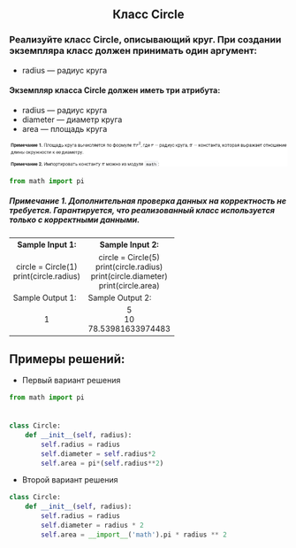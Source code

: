 <h2 style="text-align:center">Класс Circle</h2>

### Реализуйте класс Circle, описывающий круг. При создании экземпляра класс должен принимать один аргумент:
* radius — радиус круга

#### Экземпляр класса Circle должен иметь три атрибута:
* radius — радиус круга
* diameter — диаметр круга
* area — площадь круга

<div>
<img src="https://github.com/kolesnikovvitaliy/pokolenie_python_oop/blob/main/4_Атрибуты_свойства_и_методы/4_3_Методы_экземпляра_класса/4_3_4_Класс_Circle/img/task.png" title="Git" **alt="Git">
​</div>

```python
from math import pi
```
##### Примечание 1. Дополнительная проверка данных на корректность не требуется. Гарантируется, что реализованный класс используется только с корректными данными.


<table align="center">
  <tbody>
    <tr>
      <th>Sample Input 1: </th>
      <th>Sample Input 2: </th>
    </tr>
    <tr>
      <td align="center">circle = Circle(1)<br>
                        print(circle.radius)<br></td>
      <td align="center">circle = Circle(5)<br>
                         print(circle.radius)<br>
                         print(circle.diameter)<br>
                         print(circle.area)<br></td>
    </tr>
    <tr>
      <td>Sample Output 1:</td>
      <td>Sample Output 2:</td>
      </tr>
    <tr>
      <td align="center">
      1<br>
      </td>
      <td align="center">
                       5<br>
                       10<br>
                       78.53981633974483<br>
      </td>
    </tr>
  </tbody>
</table>



## Примеры решений:
* Первый вариант решения
```python
from math import pi


class Circle:
    def __init__(self, radius):
        self.radius = radius
        self.diameter = self.radius*2
        self.area = pi*(self.radius**2)
```
* Второй вариант решения
```python
class Circle:
    def __init__(self, radius):
        self.radius = radius
        self.diameter = radius * 2
        self.area = __import__('math').pi * radius ** 2
```


